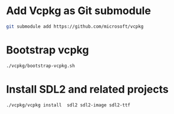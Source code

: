 # Add Vcpkg as Git submodule

```sh
git submodule add https://github.com/microsoft/vcpkg
```

# Bootstrap vcpkg

```sh
./vcpkg/bootstrap-vcpkg.sh
```

# Install SDL2 and related projects

```sh
./vcpkg/vcpkg install  sdl2 sdl2-image sdl2-ttf
```

